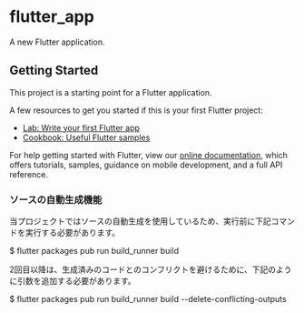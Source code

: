 # flutter_app

A new Flutter application.

## Getting Started

This project is a starting point for a Flutter application.

A few resources to get you started if this is your first Flutter project:

- [Lab: Write your first Flutter app](https://flutter.dev/docs/get-started/codelab)
- [Cookbook: Useful Flutter samples](https://flutter.dev/docs/cookbook)

For help getting started with Flutter, view our
[online documentation](https://flutter.dev/docs), which offers tutorials,
samples, guidance on mobile development, and a full API reference.

### ソースの自動生成機能
当プロジェクトではソースの自動生成を使用しているため、実行前に下記コマンドを実行する必要があります。

$ flutter packages pub run build_runner build

2回目以降は、生成済みのコードとのコンフリクトを避けるために、下記のように引数を追加する必要があります。

$ flutter packages pub run build_runner build --delete-conflicting-outputs